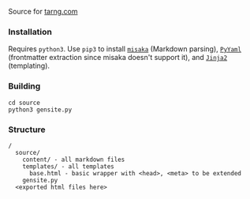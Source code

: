 Source for [tarng.com](tarng.com)

### Installation
Requires `python3`.
Use `pip3` to install [`misaka`](https://github.com/FSX/misaka) (Markdown parsing), [`PyYaml`](https://pyyaml.org/wiki/PyYAMLDocumentation) (frontmatter extraction since misaka doesn't support it), and [`Jinja2`](http://jinja.pocoo.org) (templating).

### Building
```
cd source
python3 gensite.py
```

### Structure
```
/
  source/
    content/ - all markdown files
    templates/ - all templates
      base.html - basic wrapper with <head>, <meta> to be extended
    gensite.py
  <exported html files here>
```

